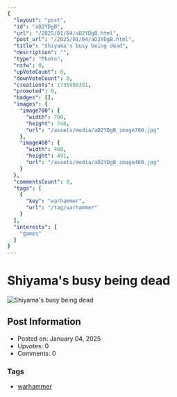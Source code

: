 ```yaml
---
{
  "layout": "post",
  "id": "aD2YDgB",
  "url": "/2025/01/04/aD2YDgB.html",
  "post_url": "/2025/01/04/aD2YDgB.html",
  "title": "Shiyama's busy being dead",
  "description": "",
  "type": "Photo",
  "nsfw": 0,
  "upVoteCount": 0,
  "downVoteCount": 0,
  "creationTs": 1735996391,
  "promoted": 0,
  "badges": [],
  "images": {
    "image700": {
      "width": 700,
      "height": 748,
      "url": "/assets/media/aD2YDgB_image700.jpg"
    },
    "image460": {
      "width": 460,
      "height": 491,
      "url": "/assets/media/aD2YDgB_image460.jpg"
    }
  },
  "commentsCount": 0,
  "tags": [
    {
      "key": "warhammer",
      "url": "/tag/warhammer"
    }
  ],
  "interests": [
    "games"
  ]
}
---
```


# Shiyama's busy being dead

![Shiyama's busy being dead](/assets/media/aD2YDgB_image700.jpg)

## Post Information

- Posted on: January 04, 2025
- Upvotes: 0
- Comments: 0

### Tags

- [warhammer](/tag/warhammer)
